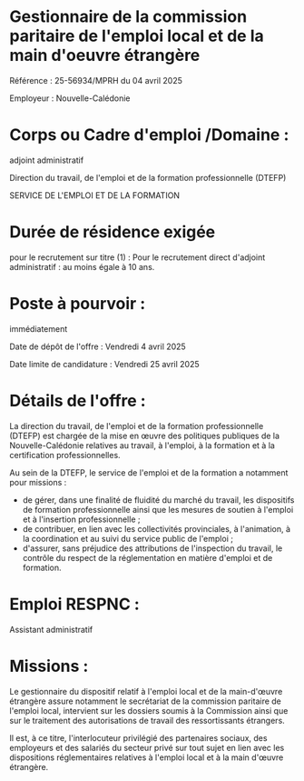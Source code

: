 # Gestionnaire de la commission paritaire de l'emploi local et de la main d'oeuvre étrangère

Référence : 25-56934/MPRH du 04 avril 2025

Employeur : Nouvelle-Calédonie

# Corps ou Cadre d'emploi /Domaine :

adjoint administratif

Direction du travail, de l'emploi et de la formation professionnelle (DTEFP)

SERVICE DE L'EMPLOI ET DE LA FORMATION

# Durée de résidence exigée

pour le recrutement sur titre (1) : Pour le recrutement direct d'adjoint administratif : au moins égale à 10 ans.

# Poste à pourvoir :

immédiatement

Date de dépôt de l'offre : Vendredi 4 avril 2025

Date limite de candidature : Vendredi 25 avril 2025

# Détails de l'offre :

La direction du travail, de l'emploi et de la formation professionnelle (DTEFP) est chargée de la mise en œuvre des politiques publiques de la Nouvelle-Calédonie relatives au travail, à l'emploi, à la formation et à la certification professionnelles.

Au sein de la DTEFP, le service de l'emploi et de la formation a notamment pour missions :

- de gérer, dans une finalité de fluidité du marché du travail, les dispositifs de formation professionnelle ainsi que les mesures de soutien à l'emploi et à l'insertion professionnelle ;
- de contribuer, en lien avec les collectivités provinciales, à l'animation, à la coordination et au suivi du service public de l'emploi ;
- d'assurer, sans préjudice des attributions de l'inspection du travail, le contrôle du respect de la réglementation en matière d'emploi et de formation.

# Emploi RESPNC :

Assistant administratif

# Missions :

Le gestionnaire du dispositif relatif à l'emploi local et de la main-d'œuvre étrangère assure notamment le secrétariat de la commission paritaire de l'emploi local, intervient sur les dossiers soumis à la Commission ainsi que sur le traitement des autorisations de travail des ressortissants étrangers.

Il est, à ce titre, l'interlocuteur privilégié des partenaires sociaux, des employeurs et des salariés du secteur privé sur tout sujet en lien avec les dispositions réglementaires relatives à l'emploi local et à la main d'œuvre étrangère.
